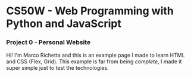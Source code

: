 # CS50W - Web Programming with Python and JavaScript

### Project 0 - Personal Website

Hi! I'm Marco Richetta and this is an example page I made to learn HTML and CSS (Flex, Grid).
This example is far from being _complete_, I made it super simple just to test the technologies.
